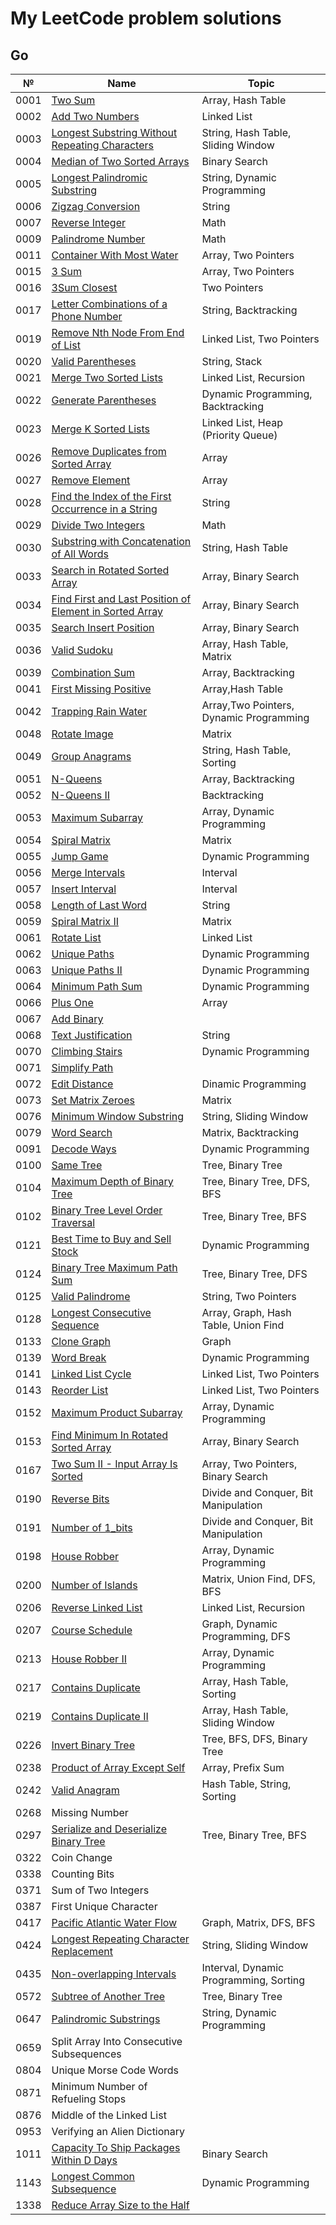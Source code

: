 # My LeetCode problem solutions

## Go

| №    | Name                                                                                                                                             | Topic                                   |
| ---- | ------------------------------------------------------------------------------------------------------------------------------------------------ | --------------------------------------- |
| 0001 | [Two Sum](https://leetcode.com/problems/two-sum/)                                                                                                | Array, Hash Table                       |
| 0002 | [Add Two Numbers](https://leetcode.com/problems/add-two-numbers)                                                                                 | Linked List                             |
| 0003 | [Longest Substring Without Repeating Characters](https://leetcode.com/problems/longest-substring-without-repeating-characters/)                  | String, Hash Table, Sliding Window      |
| 0004 | [Median of Two Sorted Arrays](https://leetcode.com/problems/median-of-two-sorted-arrays/)                                                        | Binary Search                           |
| 0005 | [Longest Palindromic Substring](https://leetcode.com/problems/longest-palindromic-substring/)                                                    | String, Dynamic Programming             |
| 0006 | [Zigzag Conversion](https://leetcode.com/problems/zigzag-conversion/)                                                                            | String                                  |
| 0007 | [Reverse Integer](https://leetcode.com/problems/reverse-integer/)                                                                                | Math                                    |
| 0009 | [Palindrome Number](https://leetcode.com/problems/palindrome-number)                                                                             | Math                                    |
| 0011 | [Container With Most Water](https://leetcode.com/problems/container-with-most-water/)                                                            | Array, Two Pointers                     |
| 0015 | [3 Sum](https://leetcode.com/problems/3sum/)                                                                                                     | Array, Two Pointers                     |
| 0016 | [3Sum Closest](https://leetcode.com/problems/3sum-closest/)                                                                                      | Two Pointers                            |
| 0017 | [Letter Combinations of a Phone Number](https://leetcode.com/problems/letter-combinations-of-a-phone-number/)                                    | String, Backtracking                    |
| 0019 | [Remove Nth Node From End of List](https://leetcode.com/problems/remove-nth-node-from-end-of-list/)                                              | Linked List, Two Pointers               |
| 0020 | [Valid Parentheses](https://leetcode.com/problems/valid-parentheses/)                                                                            | String, Stack                           |
| 0021 | [Merge Two Sorted Lists](https://leetcode.com/problems/merge-two-sorted-lists/)                                                                  | Linked List, Recursion                  |
| 0022 | [Generate Parentheses](https://leetcode.com/problems/generate-parentheses/)                                                                      | Dynamic Programming, Backtracking       |
| 0023 | [Merge K Sorted Lists](https://leetcode.com/problems/merge-k-sorted-lists/)                                                                      | Linked List, Heap (Priority Queue)      |
| 0026 | [Remove Duplicates from Sorted Array](https://leetcode.com/problems/remove-duplicates-from-sorted-array/)                                        | Array                                   |
| 0027 | [Remove Element](https://leetcode.com/problems/remove-element/)                                                                                  | Array                                   |
| 0028 | [Find the Index of the First Occurrence in a String](https://leetcode.com/problems/find-the-index-of-the-first-occurrence-in-a-string)           | String                                  |
| 0029 | [Divide Two Integers](https://leetcode.com/problems/divide-two-integers/)                                                                        | Math                                    |
| 0030 | [Substring with Concatenation of All Words](https://leetcode.com/problems/substring-with-concatenation-of-all-words/)                            | String, Hash Table                      |
| 0033 | [Search in Rotated Sorted Array](https://leetcode.com/problems/search-in-rotated-sorted-array/)                                                  | Array, Binary Search                    |
| 0034 | [Find First and Last Position of Element in Sorted Array](https://leetcode.com/problems/find-first-and-last-position-of-element-in-sorted-array) | Array, Binary Search                    |
| 0035 | [Search Insert Position](https://leetcode.com/problems/search-insert-position/)                                                                  | Array, Binary Search                    |
| 0036 | [Valid Sudoku](https://leetcode.com/problems/valid-sudoku/)                                                                                      | Array, Hash Table, Matrix               |
| 0039 | [Combination Sum](https://leetcode.com/problems/combination-sum/)                                                                                | Array, Backtracking                     |
| 0041 | [First Missing Positive](https://leetcode.com/problems/first-missing-positive/)                                                                  | Array,Hash Table                        |
| 0042 | [Trapping Rain Water](https://leetcode.com/problems/trapping-rain-water/)                                                                        | Array,Two Pointers, Dynamic Programming |
| 0048 | [Rotate Image](https://leetcode.com/problems/rotate-image/)                                                                                      | Matrix                                  |
| 0049 | [Group Anagrams](https://leetcode.com/problems/group-anagrams/)                                                                                  | String, Hash Table, Sorting             |
| 0051 | [N-Queens](https://leetcode.com/problems/n-queens/)                                                                                              | Array, Backtracking                     |
| 0052 | [N-Queens II](https://leetcode.com/problems/n-queens-ii/)                                                                                        | Backtracking                            |
| 0053 | [Maximum Subarray](https://leetcode.com/problems/maximum-subarray/)                                                                              | Array, Dynamic Programming              |
| 0054 | [Spiral Matrix](https://leetcode.com/problems/spiral-matrix/)                                                                                    | Matrix                                  |
| 0055 | [Jump Game](https://leetcode.com/problems/jump-game/)                                                                                            | Dynamic Programming                     |
| 0056 | [Merge Intervals](https://leetcode.com/problems/merge-intervals/)                                                                                | Interval                                |
| 0057 | [Insert Interval](https://leetcode.com/problems/insert-interval/)                                                                                | Interval                                |
| 0058 | [Length of Last Word](https://leetcode.com/problems/length-of-last-word)                                                                         | String                                  |
| 0059 | [Spiral Matrix II](https://leetcode.com/problems/spiral-matrix-ii/)                                                                              | Matrix                                  |
| 0061 | [Rotate List](https://leetcode.com/problems/rotate-list/)                                                                                        | Linked List                             |
| 0062 | [Unique Paths](https://leetcode.com/problems/unique-paths/)                                                                                      | Dynamic Programming                     |
| 0063 | [Unique Paths II](https://leetcode.com/problems/unique-paths-ii)                                                                                 | Dynamic Programming                     |
| 0064 | [Minimum Path Sum](https://leetcode.com/problems/minimum-path-sum/)                                                                              | Dynamic Programming                     |
| 0066 | [Plus One](https://leetcode.com/problems/plus-one/)                                                                                              | Array                                   |
| 0067 | [Add Binary](https://leetcode.com/problems/add-binary/description/)                                                                              |                                         |
| 0068 | [Text Justification](https://leetcode.com/problems/text-justification/)                                                                          | String                                  |
| 0070 | [Climbing Stairs](https://leetcode.com/problems/climbing-stairs/)                                                                                | Dynamic Programming                     |
| 0071 | [Simplify Path](https://leetcode.com/problems/simplify-path/)                                                                                    |                                         |
| 0072 | [Edit Distance](https://leetcode.com/problems/edit-distance/description/)                                                                        | Dinamic Programming                     |
| 0073 | [Set Matrix Zeroes](https://leetcode.com/problems/set-matrix-zeroes/)                                                                            | Matrix                                  |
| 0076 | [Minimum Window Substring](https://leetcode.com/problems/minimum-window-substring/)                                                              | String, Sliding Window                  |
| 0079 | [Word Search](https://leetcode.com/problems/word-search/)                                                                                        | Matrix, Backtracking                    |
| 0091 | [Decode Ways](https://leetcode.com/problems/decode-ways/)                                                                                        | Dynamic Programming                     |
| 0100 | [Same Tree](https://leetcode.com/problems/same-tree/)                                                                                            | Tree, Binary Tree                       |
| 0104 | [Maximum Depth of Binary Tree](https://leetcode.com/problems/maximum-depth-of-binary-tree/)                                                      | Tree, Binary Tree, DFS, BFS             |
| 0102 | [Binary Tree Level Order Traversal](https://leetcode.com/problems/binary-tree-level-order-traversal/)                                            | Tree, Binary Tree, BFS                  |
| 0121 | [Best Time to Buy and Sell Stock](https://leetcode.com/problems/best-time-to-buy-and-sell-stock/)                                                | Dynamic Programming                     |
| 0124 | [Binary Tree Maximum Path Sum](https://leetcode.com/problems/binary-tree-maximum-path-sum/)                                                      | Tree, Binary Tree, DFS                  |
| 0125 | [Valid Palindrome](https://leetcode.com/problems/valid-palindrome/)                                                                              | String, Two Pointers                    |
| 0128 | [Longest Consecutive Sequence](https://leetcode.com/problems/longest-consecutive-sequence/)                                                      | Array, Graph, Hash Table, Union Find    |
| 0133 | [Clone Graph](https://leetcode.com/problems/clone-graph/)                                                                                        | Graph                                   |
| 0139 | [Word Break](https://leetcode.com/problems/word-break/)                                                                                          | Dynamic Programming                     |
| 0141 | [Linked List Cycle](https://leetcode.com/problems/linked-list-cycle/)                                                                            | Linked List, Two Pointers               |
| 0143 | [Reorder List](https://leetcode.com/problems/reorder-list/)                                                                                      | Linked List, Two Pointers               |
| 0152 | [Maximum Product Subarray](https://leetcode.com/problems/maximum-product-subarray/)                                                              | Array, Dynamic Programming              |
| 0153 | [Find Minimum In Rotated Sorted Array](https://leetcode.com/problems/find-minimum-in-rotated-sorted-array/)                                      | Array, Binary Search                    |
| 0167 | [Two Sum II - Input Array Is Sorted](https://leetcode.com/problems/two-sum-ii-input-array-is-sorted/)                                            | Array, Two Pointers, Binary Search      |
| 0190 | [Reverse Bits](https://leetcode.com/problems/reverse-bits/)                                                                                      | Divide and Conquer, Bit Manipulation    |
| 0191 | [Number of 1_bits](https://leetcode.com/problems/number-of-1-bits/)                                                                              | Divide and Conquer, Bit Manipulation    |
| 0198 | [House Robber](https://leetcode.com/problems/house-robber/)                                                                                      | Array, Dynamic Programming              |
| 0200 | [Number of Islands](https://leetcode.com/problems/number-of-islands/)                                                                            | Matrix, Union Find, DFS, BFS            |
| 0206 | [Reverse Linked List](https://leetcode.com/problems/reverse-linked-list/)                                                                        | Linked List, Recursion                  |
| 0207 | [Course Schedule](https://leetcode.com/problems/course-schedule/)                                                                                | Graph, Dynamic Programming, DFS         |
| 0213 | [House Robber II](https://leetcode.com/problems/house-robber-ii/)                                                                                | Array, Dynamic Programming              |
| 0217 | [Contains Duplicate](https://leetcode.com/problems/contains-duplicate/)                                                                          | Array, Hash Table, Sorting              |
| 0219 | [Contains Duplicate II](https://leetcode.com/problems/contains-duplicate-ii/)                                                                    | Array, Hash Table, Sliding Window       |
| 0226 | [Invert Binary Tree](https://leetcode.com/problems/invert-binary-tree/)                                                                          | Tree, BFS, DFS, Binary Tree             |
| 0238 | [Product of Array Except Self](https://leetcode.com/problems/product-of-array-except-self/)                                                      | Array, Prefix Sum                       |
| 0242 | [Valid Anagram](https://leetcode.com/problems/valid-anagram/)                                                                                    | Hash Table, String, Sorting             |
| 0268 | Missing Number                                                                                                                                   |                                         |
| 0297 | [Serialize and Deserialize Binary Tree](https://leetcode.com/problems/serialize-and-deserialize-binary-tree/)                                    | Tree, Binary Tree, BFS                  |
| 0322 | Coin Change                                                                                                                                      |                                         |
| 0338 | Counting Bits                                                                                                                                    |                                         |
| 0371 | Sum of Two Integers                                                                                                                              |                                         |
| 0387 | First Unique Character                                                                                                                           |                                         |
| 0417 | [Pacific Atlantic Water Flow](https://leetcode.com/problems/pacific-atlantic-water-flow/)                                                        | Graph, Matrix, DFS, BFS                 |
| 0424 | [Longest Repeating Character Replacement](https://leetcode.com/problems/longest-repeating-character-replacement/)                                | String, Sliding Window                  |
| 0435 | [Non-overlapping Intervals](https://leetcode.com/problems/non-overlapping-intervals/)                                                            | Interval, Dynamic Programming, Sorting  |
| 0572 | [Subtree of Another Tree](https://leetcode.com/problems/subtree-of-another-tree/description/)                                                    | Tree, Binary Tree                       |
| 0647 | [Palindromic Substrings](https://leetcode.com/problems/palindromic-substrings/)                                                                  | String, Dynamic Programming             |
| 0659 | Split Array Into Consecutive Subsequences                                                                                                        |                                         |
| 0804 | Unique Morse Code Words                                                                                                                          |                                         |
| 0871 | Minimum Number of Refueling Stops                                                                                                                |                                         |
| 0876 | Middle of the Linked List                                                                                                                        |                                         |
| 0953 | Verifying an Alien Dictionary                                                                                                                    |                                         |
| 1011 | [Capacity To Ship Packages Within D Days](https://leetcode.com/problems/capacity-to-ship-packages-within-d-days/)                                | Binary Search                           |
| 1143 | [Longest Common Subsequence](https://leetcode.com/problems/longest-common-subsequence/)                                                          | Dynamic Programming                     |
| 1338 | [Reduce Array Size to the Half](https://leetcode.com/problems/reduce-array-size-to-the-half/)                                                    |                                         |
